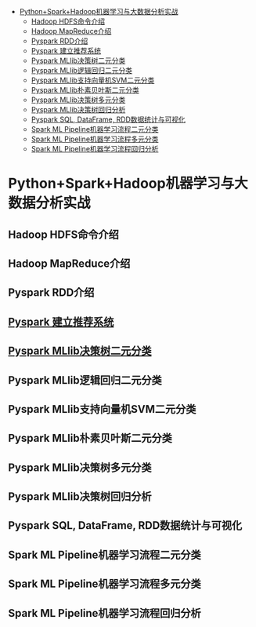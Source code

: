 
<!-- toc orderedList:0 depthFrom:1 depthTo:6 -->

* [Python+Spark+Hadoop机器学习与大数据分析实战](#pythonsparkhadoop机器学习与大数据分析实战)
    * [Hadoop HDFS命令介绍](#hadoop-hdfs命令介绍)
    * [Hadoop MapReduce介绍](#hadoop-mapreduce介绍)
    * [Pyspark RDD介绍](#pyspark-rdd介绍)
    * [Pyspark 建立推荐系统](#pyspark-建立推荐系统推荐系统推荐系统md)
    * [Pyspark MLlib决策树二元分类](#pyspark-mllib决策树二元分类决策树二元分类决策树二元分类md)
    * [Pyspark MLlib逻辑回归二元分类](#pyspark-mllib逻辑回归二元分类)
    * [Pyspark MLlib支持向量机SVM二元分类](#pyspark-mllib支持向量机svm二元分类)
    * [Pyspark MLlib朴素贝叶斯二元分类](#pyspark-mllib朴素贝叶斯二元分类)
    * [Pyspark MLlib决策树多元分类](#pyspark-mllib决策树多元分类)
    * [Pyspark MLlib决策树回归分析](#pyspark-mllib决策树回归分析)
    * [Pyspark SQL, DataFrame, RDD数据统计与可视化](#pyspark-sql-dataframe-rdd数据统计与可视化)
    * [Spark ML Pipeline机器学习流程二元分类](#spark-ml-pipeline机器学习流程二元分类)
    * [Spark ML Pipeline机器学习流程多元分类](#spark-ml-pipeline机器学习流程多元分类)
    * [Spark ML Pipeline机器学习流程回归分析](#spark-ml-pipeline机器学习流程回归分析)

<!-- tocstop -->
# Python+Spark+Hadoop机器学习与大数据分析实战
## Hadoop HDFS命令介绍
## Hadoop MapReduce介绍
## Pyspark RDD介绍
## [Pyspark 建立推荐系统](./推荐系统/推荐系统.md)
## [Pyspark MLlib决策树二元分类](./决策树二元分类/决策树二元分类.md)
## Pyspark MLlib逻辑回归二元分类
## Pyspark MLlib支持向量机SVM二元分类
## Pyspark MLlib朴素贝叶斯二元分类
## Pyspark MLlib决策树多元分类
## Pyspark MLlib决策树回归分析
## Pyspark SQL, DataFrame, RDD数据统计与可视化
## Spark ML Pipeline机器学习流程二元分类
## Spark ML Pipeline机器学习流程多元分类
## Spark ML Pipeline机器学习流程回归分析
